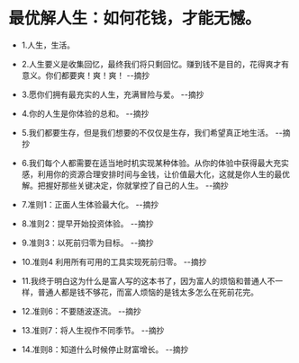 # 最优解人生：如何花钱，才能无憾。

- 1.人生，生活。

- 2.人生要义是收集回忆，最终我们将只剩回忆。赚到钱不是目的，花得爽才有意义。你们都要爽！爽！爽！ --摘抄

- 3.愿你们拥有最充实的人生，充满冒险与爱。 --摘抄

- 4.你的人生是你体验的总和。 --摘抄

- 5.我们都要生存，但是我们想要的不仅仅是生存，我们希望真正地生活。 --摘抄

- 6.我们每个人都需要在适当地时机实现某种体验。从你的体验中获得最大充实感，利用你的资源合理安排时间与金钱，让价值最大化，这就是你人生的最优解。把握好那些关键决定，你就掌控了自己的人生。 --摘抄

- 7.准则1：正面人生体验最大化。 --摘抄

- 8.准则2：提早开始投资体验。 --摘抄

- 9.准则3：以死前归零为目标。 --摘抄

- 10.准则4 利用所有可用的工具实现死前归零。 --摘抄

- 11.我终于明白这为什么是富人写的这本书了，因为富人的烦恼和普通人不一样，普通人都是钱不够花，而富人烦恼的是钱太多怎么在死前花完。

- 12.准则6：不要随波逐流。 --摘抄

- 13.准则7：将人生视作不同季节。 --摘抄

- 14.准则8：知道什么时候停止财富增长。 --摘抄

